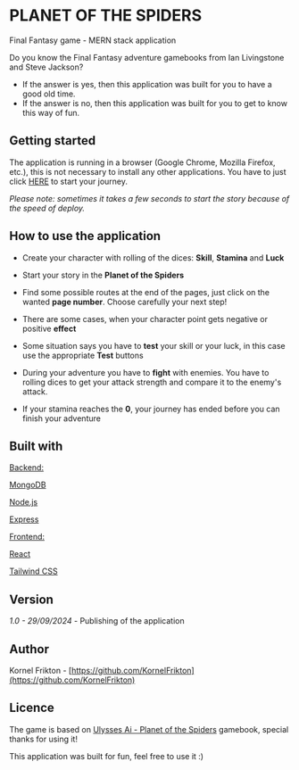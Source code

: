 # PLANET OF THE SPIDERS 
Final Fantasy game - MERN stack application

Do you know the Final Fantasy adventure gamebooks from Ian Livingstone and Steve Jackson? 
- If the answer is yes, then this application was built for you to have a good old time. 
- If the answer is no, then this application was built for you to get to know this way of fun.

## Getting started

The application is running in a browser (Google Chrome, Mozilla Firefox, etc.), this is not necessary to install any other applications.
You have to just click [HERE](https://fighting-fantasy-game-01.onrender.com) to start your journey. 

*Please note: sometimes it takes a few seconds to start the story because of the speed of deploy.*

## How to use the application

- Create your character with rolling of the dices: **Skill**, **Stamina** and **Luck**

- Start your story in the **Planet of the Spiders**

- Find some possible routes at the end of the pages, just click on the wanted **page number**. Choose carefully your next step!

- There are some cases, when your character point gets negative or positive **effect**

- Some situation says you have to **test** your skill or your luck, in this case use the appropriate **Test** buttons

- During your adventure you have to **fight** with enemies. You have to rolling dices to get your attack strength and compare it to the enemy's attack.

- If your stamina reaches the **0**, your journey has ended before you can finish your adventure 


## Built with

<u>Backend:</u> 

[MongoDB](https://www.mongodb.com/)

[Node.js](https://nodejs.org)

[Express](https://expressjs.com)

<u>Frontend:</u>

[React](https://reactjs.org/)

[Tailwind CSS](https://tailwindcss.com/)

## Version

*1.0 - 29/09/2024* - Publishing of the application  

## Author

Kornel Frikton - [https://github.com/KornelFrikton](https://github.com/KornelFrikton)

## Licence

The game is based on [Ulysses Ai - Planet of the Spiders](http://www.ffproject.com/download.htm) gamebook, special thanks for using it!

This application was built for fun, feel free to use it :)